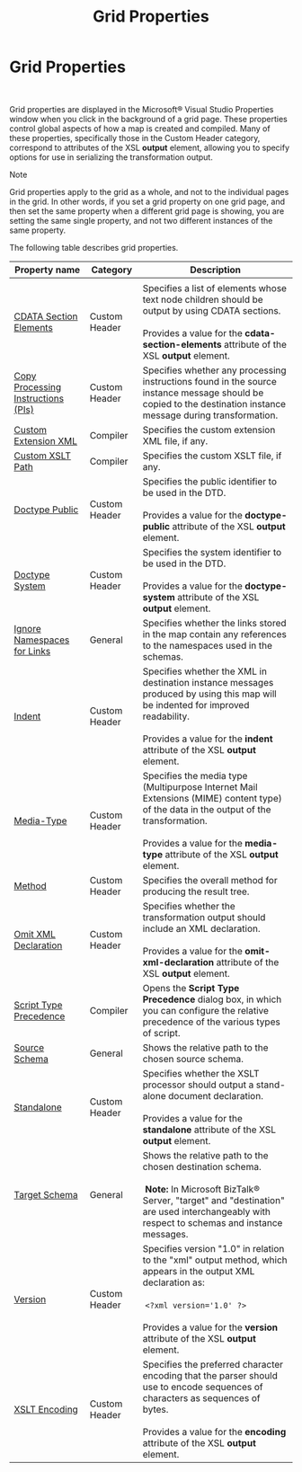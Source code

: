 ﻿---
title: Grid Properties
TOCTitle: Grid Properties
ms:assetid: 0478cd4a-3786-4b90-9e37-6dc64797e018
ms:mtpsurl: https://msdn.microsoft.com/library/Aa546825(v=BTS.80)
ms:contentKeyID: 51525949
ms.date: 08/30/2017
mtps_version: v=BTS.80
---

# Grid Properties

 

Grid properties are displayed in the Microsoft® Visual Studio Properties window when you click in the background of a grid page. These properties control global aspects of how a map is created and compiled. Many of these properties, specifically those in the Custom Header category, correspond to attributes of the XSL **output** element, allowing you to specify options for use in serializing the transformation output.


> [!NOTE]
> <P>Grid properties apply to the grid as a whole, and not to the individual pages in the grid. In other words, if you set a grid property on one grid page, and then set the same property when a different grid page is showing, you are setting the same single property, and not two different instances of the same property.</P>



The following table describes grid properties.

<table>
<thead>
<tr class="header">
<th>Property name</th>
<th>Category</th>
<th>Description</th>
</tr>
</thead>
<tbody>
<tr class="odd">
<td></td>
<td></td>
<td></td>
</tr>
<tr class="even">
<td><a href="cdata-section-elements-grid-property.md">CDATA Section Elements</a></td>
<td>Custom Header</td>
<td>Specifies a list of elements whose text node children should be output by using CDATA sections.<br />
<br />
Provides a value for the <strong>cdata-section-elements</strong> attribute of the XSL <strong>output</strong> element.</td>
</tr>
<tr class="odd">
<td><a href="copy-processing-instructions-pis-grid-property.md">Copy Processing Instructions (PIs)</a></td>
<td>Custom Header</td>
<td>Specifies whether any processing instructions found in the source instance message should be copied to the destination instance message during transformation.</td>
</tr>
<tr class="even">
<td><a href="custom-extension-xml-grid-property.md">Custom Extension XML</a></td>
<td>Compiler</td>
<td>Specifies the custom extension XML file, if any.</td>
</tr>
<tr class="odd">
<td><a href="custom-xslt-path-grid-property.md">Custom XSLT Path</a></td>
<td>Compiler</td>
<td>Specifies the custom XSLT file, if any.</td>
</tr>
<tr class="even">
<td><a href="doctype-public-grid-property.md">Doctype Public</a></td>
<td>Custom Header</td>
<td>Specifies the public identifier to be used in the DTD.<br />
<br />
Provides a value for the <strong>doctype-public</strong> attribute of the XSL <strong>output</strong> element.</td>
</tr>
<tr class="odd">
<td><a href="doctype-system-grid-property.md">Doctype System</a></td>
<td>Custom Header</td>
<td>Specifies the system identifier to be used in the DTD.<br />
<br />
Provides a value for the <strong>doctype-system</strong> attribute of the XSL <strong>output</strong> element.</td>
</tr>
<tr class="even">
<td><a href="ignore-namespaces-for-links-grid-property.md">Ignore Namespaces for Links</a></td>
<td>General</td>
<td>Specifies whether the links stored in the map contain any references to the namespaces used in the schemas.</td>
</tr>
<tr class="odd">
<td><a href="indent-grid-property.md">Indent</a></td>
<td>Custom Header</td>
<td>Specifies whether the XML in destination instance messages produced by using this map will be indented for improved readability.<br />
<br />
Provides a value for the <strong>indent</strong> attribute of the XSL <strong>output</strong> element.</td>
</tr>
<tr class="even">
<td><a href="media-type-grid-property.md">Media-Type</a></td>
<td>Custom Header</td>
<td>Specifies the media type (Multipurpose Internet Mail Extensions (MIME) content type) of the data in the output of the transformation.<br />
<br />
Provides a value for the <strong>media-type</strong> attribute of the XSL <strong>output</strong> element.</td>
</tr>
<tr class="odd">
<td><a href="method-grid-property.md">Method</a></td>
<td>Custom Header</td>
<td>Specifies the overall method for producing the result tree.</td>
</tr>
<tr class="even">
<td><a href="omit-xml-declaration-grid-property.md">Omit XML Declaration</a></td>
<td>Custom Header</td>
<td>Specifies whether the transformation output should include an XML declaration.<br />
<br />
Provides a value for the <strong>omit-xml-declaration</strong> attribute of the XSL <strong>output</strong> element.</td>
</tr>
<tr class="odd">
<td><a href="script-type-precedence-grid-property.md">Script Type Precedence</a></td>
<td>Compiler</td>
<td>Opens the <strong>Script Type Precedence</strong> dialog box, in which you can configure the relative precedence of the various types of script.</td>
</tr>
<tr class="even">
<td><a href="source-schema-grid-property.md">Source Schema</a></td>
<td>General</td>
<td>Shows the relative path to the chosen source schema.</td>
</tr>
<tr class="odd">
<td><a href="standalone-grid-property.md">Standalone</a></td>
<td>Custom Header</td>
<td>Specifies whether the XSLT processor should output a stand-alone document declaration.<br />
<br />
Provides a value for the <strong>standalone</strong> attribute of the XSL <strong>output</strong> element.</td>
</tr>
<tr class="even">
<td><a href="target-schema-grid-property.md">Target Schema</a></td>
<td>General</td>
<td>Shows the relative path to the chosen destination schema.<br />
<br />
 <strong>Note:</strong> In Microsoft BizTalk® Server, &quot;target&quot; and &quot;destination&quot; are used interchangeably with respect to schemas and instance messages.</td>
</tr>
<tr class="odd">
<td><a href="version-grid-property.md">Version</a></td>
<td>Custom Header</td>
<td>Specifies version &quot;1.0&quot; in relation to the &quot;xml&quot; output method, which appears in the output XML declaration as:<br />
<br />
 <code>&lt;?xml version='1.0' ?&gt;</code><br />
<br />
Provides a value for the <strong>version</strong> attribute of the XSL <strong>output</strong> element.</td>
</tr>
<tr class="even">
<td><a href="xslt-encoding-grid-property.md">XSLT Encoding</a></td>
<td>Custom Header</td>
<td>Specifies the preferred character encoding that the parser should use to encode sequences of characters as sequences of bytes.<br />
<br />
Provides a value for the <strong>encoding</strong> attribute of the XSL <strong>output</strong> element.</td>
</tr>
</tbody>
</table>

